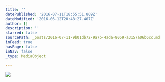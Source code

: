 ```yaml
---
title: ''
datePublished: '2016-07-11T18:55:51.809Z'
dateModified: '2016-06-12T20:48:27.407Z'
author: []
description: ''
starred: false
sourcePath: _posts/2016-07-11-9b01db72-9a7b-4ada-8059-a3157a06b6cc.md
inFeed: true
hasPage: false
inNav: false
_type: MediaObject

---
```

![](https://the-grid-user-content.s3-us-west-2.amazonaws.com/a8223521-e045-46c7-bad5-c8c769f1c5ba.jpg)